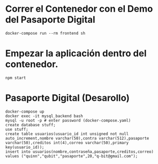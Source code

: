 # Correr el Contenedor con el Demo del Pasaporte Digital
``` 
docker-compose run --rm frontend sh
``` 

# Empezar la aplicación dentro del contenedor.
```
npm start
```

# Pasaporte Digital (Desarollo)

```
docker-compose up
docker exec -it mysql_backend bash
mysql -u root -p # enter password (docker-compose.yaml)
create database stuff;
use stuff;
create table usuarios(usuario_id int unsigned not null auto_increment,nombre varchar(50),contra varchar(512),pasaporte varchar(50),creditos int(4),correo varchar(50),primary key(usuario_id));
insert into usuarios(nombre,contraseña,pasaporte,creditos,correo) values ("quinn","qubit","pasaporte",20,"q-bit@gmail.com");

```